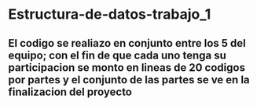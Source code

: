 # Estructura-de-datos-trabajo_1
## El codigo se realiazo en conjunto entre los 5 del equipo; con el fin de que cada uno tenga su participacion se monto en lineas de 20 codigos por partes y el conjunto de las partes se ve en la finalizacion del proyecto 
